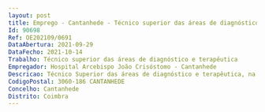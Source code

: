 ```yaml
--- 
layout: post
title: Emprego - Cantanhede - Técnico superior das áreas de diagnóstico e terapêutica
Id: 90698
Ref: OE202109/0691
DataAbertura: 2021-09-29
DataFecho: 2021-10-14
Trabalho: Técnico superior das áreas de diagnóstico e terapêutica
Empregador: Hospital Arcebispo João Crisóstomo - Cantanhede
Descricao: Técnico Superior das áreas de diagnóstico e terapêutica, na profissão de Terapia da Fala
CodigoPostal: 3060-186 CANTANHEDE
Concelho: Cantanhede
Distrito: Coimbra
--- 
```

